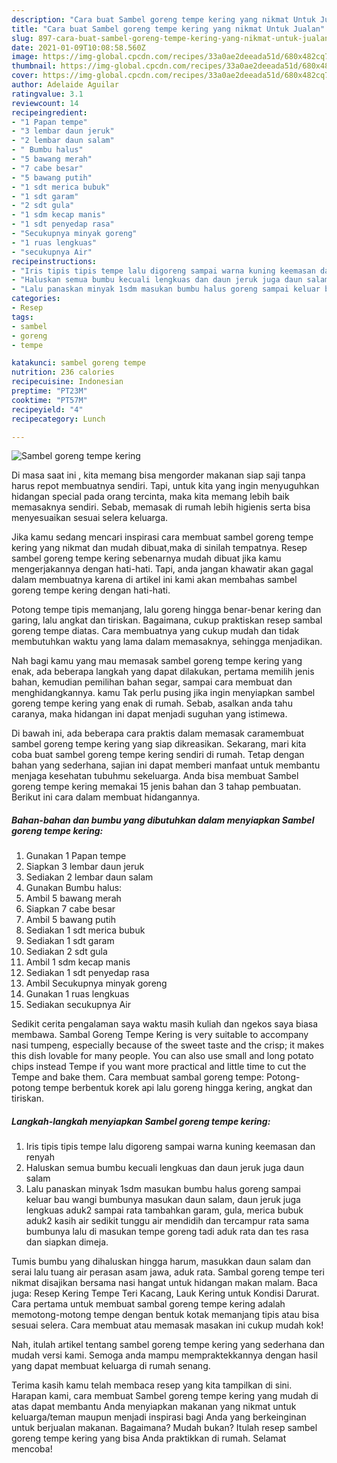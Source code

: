 ```yaml
---
description: "Cara buat Sambel goreng tempe kering yang nikmat Untuk Jualan"
title: "Cara buat Sambel goreng tempe kering yang nikmat Untuk Jualan"
slug: 897-cara-buat-sambel-goreng-tempe-kering-yang-nikmat-untuk-jualan
date: 2021-01-09T10:08:58.560Z
image: https://img-global.cpcdn.com/recipes/33a0ae2deeada51d/680x482cq70/sambel-goreng-tempe-kering-foto-resep-utama.jpg
thumbnail: https://img-global.cpcdn.com/recipes/33a0ae2deeada51d/680x482cq70/sambel-goreng-tempe-kering-foto-resep-utama.jpg
cover: https://img-global.cpcdn.com/recipes/33a0ae2deeada51d/680x482cq70/sambel-goreng-tempe-kering-foto-resep-utama.jpg
author: Adelaide Aguilar
ratingvalue: 3.1
reviewcount: 14
recipeingredient:
- "1 Papan tempe"
- "3 lembar daun jeruk"
- "2 lembar daun salam"
- " Bumbu halus"
- "5 bawang merah"
- "7 cabe besar"
- "5 bawang putih"
- "1 sdt merica bubuk"
- "1 sdt garam"
- "2 sdt gula"
- "1 sdm kecap manis"
- "1 sdt penyedap rasa"
- "Secukupnya minyak goreng"
- "1 ruas lengkuas"
- "secukupnya Air"
recipeinstructions:
- "Iris tipis tipis tempe lalu digoreng sampai warna kuning keemasan dan renyah"
- "Haluskan semua bumbu kecuali lengkuas dan daun jeruk juga daun salam"
- "Lalu panaskan minyak 1sdm masukan bumbu halus goreng sampai keluar bau wangi bumbunya masukan daun salam, daun jeruk juga lengkuas aduk2 sampai rata tambahkan garam, gula, merica bubuk aduk2 kasih air sedikit tunggu air mendidih dan tercampur rata sama bumbunya lalu di masukan tempe goreng tadi aduk rata dan tes rasa dan siapkan dimeja."
categories:
- Resep
tags:
- sambel
- goreng
- tempe

katakunci: sambel goreng tempe 
nutrition: 236 calories
recipecuisine: Indonesian
preptime: "PT23M"
cooktime: "PT57M"
recipeyield: "4"
recipecategory: Lunch

---
```



![Sambel goreng tempe kering](https://img-global.cpcdn.com/recipes/33a0ae2deeada51d/680x482cq70/sambel-goreng-tempe-kering-foto-resep-utama.jpg)

Di masa  saat ini , kita memang bisa mengorder makanan siap saji tanpa harus repot membuatnya sendiri. Tapi, untuk kita yang ingin menyuguhkan hidangan special pada orang tercinta, maka kita memang lebih baik memasaknya sendiri. Sebab, memasak di rumah lebih higienis serta bisa menyesuaikan sesuai selera keluarga.

Jika kamu sedang mencari inspirasi cara membuat sambel goreng tempe kering yang nikmat dan mudah dibuat,maka di sinilah tempatnya. Resep sambel goreng tempe kering  sebenarnya mudah dibuat jika kamu mengerjakannya dengan hati-hati. Tapi, anda jangan khawatir akan gagal dalam membuatnya 
karena di artikel ini kami akan membahas sambel goreng tempe kering dengan hati-hati.  

Potong tempe tipis memanjang, lalu goreng hingga benar-benar kering dan garing, lalu angkat dan tiriskan. Bagaimana, cukup praktiskan resep sambal goreng tempe diatas. Cara membuatnya yang cukup mudah dan tidak membutuhkan waktu yang lama dalam memasaknya, sehingga menjadikan.

Nah bagi kamu yang mau memasak sambel goreng tempe kering yang enak, ada beberapa langkah yang dapat dilakukan, pertama memilih jenis bahan, kemudian pemilihan bahan segar, sampai cara membuat dan menghidangkannya. kamu Tak perlu pusing jika ingin menyiapkan sambel goreng tempe kering yang enak di rumah. Sebab, asalkan anda  tahu caranya, maka hidangan ini dapat menjadi suguhan yang istimewa.

Di bawah ini, ada beberapa cara praktis  dalam memasak caramembuat sambel goreng tempe kering yang siap dikreasikan. Sekarang, mari kita coba buat sambel goreng tempe kering sendiri di rumah. Tetap dengan bahan yang sederhana, sajian ini dapat memberi manfaat untuk membantu menjaga kesehatan tubuhmu sekeluarga. Anda bisa membuat Sambel goreng tempe kering memakai 15 jenis bahan dan 3 tahap pembuatan. Berikut ini cara dalam membuat hidangannya.

<!--inarticleads1-->

##### Bahan-bahan dan bumbu yang dibutuhkan dalam menyiapkan Sambel goreng tempe kering:

1. Gunakan 1 Papan tempe
1. Siapkan 3 lembar daun jeruk
1. Sediakan 2 lembar daun salam
1. Gunakan  Bumbu halus:
1. Ambil 5 bawang merah
1. Siapkan 7 cabe besar
1. Ambil 5 bawang putih
1. Sediakan 1 sdt merica bubuk
1. Sediakan 1 sdt garam
1. Sediakan 2 sdt gula
1. Ambil 1 sdm kecap manis
1. Sediakan 1 sdt penyedap rasa
1. Ambil Secukupnya minyak goreng
1. Gunakan 1 ruas lengkuas
1. Sediakan secukupnya Air


Sedikit cerita pengalaman saya waktu masih kuliah dan ngekos saya biasa membawa. Sambal Goreng Tempe Kering is very suitable to accompany nasi tumpeng, especially because of the sweet taste and the crisp; it makes this dish lovable for many people. You can also use small and long potato chips instead Tempe if you want more practical and little time to cut the Tempe and bake them. Cara membuat sambal goreng tempe: Potong-potong tempe berbentuk korek api lalu goreng hingga kering, angkat dan tiriskan. 

<!--inarticleads2-->

##### Langkah-langkah menyiapkan Sambel goreng tempe kering:

1. Iris tipis tipis tempe lalu digoreng sampai warna kuning keemasan dan renyah
1. Haluskan semua bumbu kecuali lengkuas dan daun jeruk juga daun salam
1. Lalu panaskan minyak 1sdm masukan bumbu halus goreng sampai keluar bau wangi bumbunya masukan daun salam, daun jeruk juga lengkuas aduk2 sampai rata tambahkan garam, gula, merica bubuk aduk2 kasih air sedikit tunggu air mendidih dan tercampur rata sama bumbunya lalu di masukan tempe goreng tadi aduk rata dan tes rasa dan siapkan dimeja.


Tumis bumbu yang dihaluskan hingga harum, masukkan daun salam dan serai lalu tuang air perasan asam jawa, aduk rata. Sambal goreng tempe teri nikmat disajikan bersama nasi hangat untuk hidangan makan malam. Baca juga: Resep Kering Tempe Teri Kacang, Lauk Kering untuk Kondisi Darurat. Cara pertama untuk membuat sambal goreng tempe kering adalah memotong-motong tempe dengan bentuk kotak memanjang tipis atau bisa sesuai selera. Cara membuat atau memasak masakan ini cukup mudah kok! 

Nah, itulah artikel tentang  sambel goreng tempe kering  yang sederhana dan mudah versi kami. Semoga anda mampu mempraktekkannya dengan hasil yang dapat membuat keluarga di rumah senang. 

Terima kasih kamu telah membaca resep yang kita tampilkan di sini. Harapan kami, cara membuat  Sambel goreng tempe kering yang mudah di atas dapat membantu Anda menyiapkan makanan yang nikmat untuk keluarga/teman maupun menjadi inspirasi bagi Anda yang berkeinginan untuk berjualan makanan. Bagaimana? Mudah bukan? Itulah resep sambel goreng tempe kering yang bisa Anda praktikkan di rumah. Selamat mencoba!

